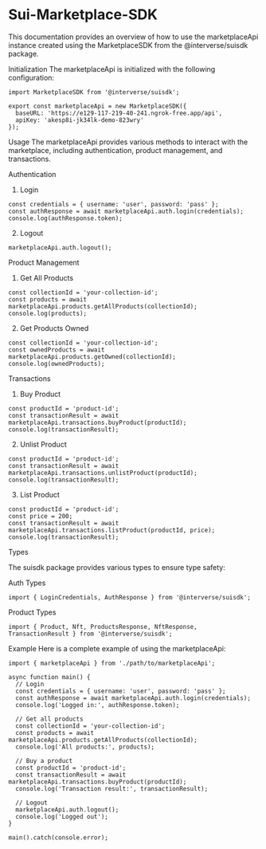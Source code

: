 # Sui-Marketplace-SDK

This documentation provides an overview of how to use the marketplaceApi instance created using the MarketplaceSDK from the @interverse/suisdk package.

Initialization
The marketplaceApi is initialized with the following configuration:

```
import MarketplaceSDK from '@interverse/suisdk';

export const marketplaceApi = new MarketplaceSDK({
  baseURL: 'https://e129-117-219-40-241.ngrok-free.app/api',
  apiKey: 'akesp8i-jk34lk-demo-823wry'
});
```
Usage
The marketplaceApi provides various methods to interact with the marketplace, including authentication, product management, and transactions.

Authentication

1. Login
```
const credentials = { username: 'user', password: 'pass' };
const authResponse = await marketplaceApi.auth.login(credentials);
console.log(authResponse.token);
```

2. Logout
```
marketplaceApi.auth.logout();
```

Product Management

1. Get All Products

```
const collectionId = 'your-collection-id';
const products = await marketplaceApi.products.getAllProducts(collectionId);
console.log(products);
```
2. Get Products Owned

```
const collectionId = 'your-collection-id';
const ownedProducts = await marketplaceApi.products.getOwned(collectionId);
console.log(ownedProducts);
```
Transactions

1. Buy Product

```
const productId = 'product-id';
const transactionResult = await marketplaceApi.transactions.buyProduct(productId);
console.log(transactionResult);
```

2. Unlist Product

```
const productId = 'product-id';
const transactionResult = await marketplaceApi.transactions.unlistProduct(productId);
console.log(transactionResult);
```

3. List Product

```
const productId = 'product-id';
const price = 200;
const transactionResult = await marketplaceApi.transactions.listProduct(productId, price);
console.log(transactionResult);
```
Types

The suisdk package provides various types to ensure type safety:

Auth Types

```
import { LoginCredentials, AuthResponse } from '@interverse/suisdk';
```

Product Types
```
import { Product, Nft, ProductsResponse, NftResponse, TransactionResult } from '@interverse/suisdk';
```

Example
Here is a complete example of using the marketplaceApi:

```
import { marketplaceApi } from './path/to/marketplaceApi';

async function main() {
  // Login
  const credentials = { username: 'user', password: 'pass' };
  const authResponse = await marketplaceApi.auth.login(credentials);
  console.log('Logged in:', authResponse.token);

  // Get all products
  const collectionId = 'your-collection-id';
  const products = await marketplaceApi.products.getAllProducts(collectionId);
  console.log('All products:', products);

  // Buy a product
  const productId = 'product-id';
  const transactionResult = await marketplaceApi.transactions.buyProduct(productId);
  console.log('Transaction result:', transactionResult);

  // Logout
  marketplaceApi.auth.logout();
  console.log('Logged out');
}

main().catch(console.error);
```









